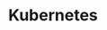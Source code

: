 ---
category: TechSavvy
parent: /TechSavvy/
parentTitle: Tech Savvy
sidebar_label: Kubernetes
title: Kubernetes
---